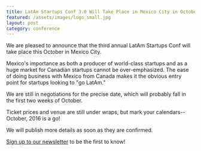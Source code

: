 ```yaml
---
title: LatAm Startups Conf 3.0 Will Take Place in Mexico City in October
featured: /assets/images/logo_small.jpg
layout: post
category: conference
---
```


<p>
We are pleased to announce that the third annual LatAm Startups Conf will take place this October in Mexico City.
</p>
<p>
Mexico's importance as both a producer of world-class startups and as a huge market for Canadian startups cannot be over-emphasized. The ease of doing business with Mexico from Canada makes it the obvious entry point for startups looking to "go LatAm."
</p>
<!--more-->
<p>
We are still in negotiations for the precise date, which will probably fall in the first two weeks of October.
</p>
<p>
Ticket prices and venue are still under wraps, but mark your calendars--October, 2016 is a go!
<p>
We will publish more details as soon as they are confirmed.
</p>
<p>
<a href="#join-the-movement">Sign up to our newsletter</a> to be the first to know!
</p>
